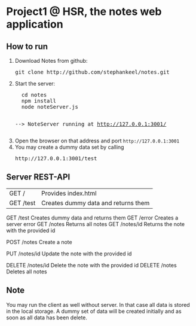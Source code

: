 <h1>Project1 @ HSR, the notes web application</h1>

<h2>How to run</h2>
<ol>
<li>Download Notes from github:
<pre>git clone http://github.com/stephankeel/notes.git</pre>
</li>
<li>Start the server:
<pre>
  cd notes
  npm install
  node noteServer.js
	
  --> NoteServer running at http://127.0.0.1:3001/
</pre>
<li>Open the browser on that address and port <code>http://127.0.0.1:3001</code></li>
<li>You may create a dummy data set by calling <pre>http://127.0.0.1:3001/test</pre></li>
</ol>

<h2>Server REST-API</h2>
<table>
<tr><td>GET /</td><td>Provides index.html</td>
<tr><td>GET /test</td><td>Creates dummy data and returns them</td>
</table>

GET /test           Creates dummy data and returns them
GET /error          Creates a server error
GET /notes          Returns all notes
GET /notes/id       Returns the note with the provided id

POST /notes         Create a note

PUT /notes/id       Update the note with the provided id

DELETE /notes/id    Delete the note with the provided id
DELETE /notes       Deletes all notes


<h2>Note</h2>
You may run the client as well without server. In that case all data is stored in the local storage.
A dummy set of data will be created initially and as soon as all data has been delete.

